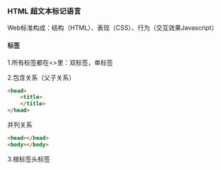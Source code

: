 ### HTML 超文本标记语言

Web标准构成：结构（HTML）、表现（CSS）、行为（交互效果Javascript）

#### 标签

1.所有标签都在<>里：<html></html>双标签，单标签<br/>

2.包含关系（父子关系）

```html
<head>
	<title>
    </title>   
</head>
```

并列关系

```html
<head></head>
<body></body>
```

3.<html>根标签<head>头标签<title>标题<body>主体

<html lang="en">en定义语言为英语，zh-CN定义语言为中文；

```html
<meta charset="UTF-8"> 
```

UTF-8万国码；

##### 常用标签

1.标题标签：<h1>—<h6>(双标签)重要性依次递减，文字加粗，字号变大（h1字号最大），一个标题独占一行。

2.段落标签：<p></p>文本在段落中根据浏览器窗口大小自动换行，段与段有空隙。

3.换行标签：<br/>强制换行，单标签，没有空隙。

##### 文本格式化

1.**加粗**<strong></strong>或<b></b>

2.**倾斜**<em></em>或<i></i>

3.删除线<del></del>或<s></s>

4.下划线<ins></ins>或<u></u>

```html
	<strong>加粗</strong>文字
    <em>倾斜</em>文字
    <del>删除线</del>文字
    <ins>下划线</ins>文字
```

##### 盒子(装内容)

1.<div></div>分区，布局一行只有一个div,大盒子；

2.<span></span>跨行，一行可以有多个span，小盒子。

```html
    <div>单独占一行单独占一行单独占一行</div>
    <div>单独占一行单独占一行单独占一行</div>
    <span>百度</span>
    <span>新浪</span>
    <span>腾讯</span>
```

![1675852783383](C:\Users\lenovo\AppData\Roaming\Typora\typora-user-images\1675852783383.png)

##### 图像标签和路径

1.图像标签<img src="图像URL" alt="替换文本，图像不能显示的文字">，**src**是<img>标签的**`必须属性`**，指定图像文件的路径和文件名；**title**:提示文本，鼠标放到图像上时显示文字；**width**(像素):设置图像宽度；**height**(像素)：设置图像高度（一般修改一个，另一个等比例缩放）；**border**(像素)：设置图像边框粗细（一般通过CSS设置）。

属性写在<img>标签名里后；属性不分先后，标签名与属性，属性与属性之间均以空格分开。属性采取键值对格式

```html
<img src="img.jpg" alt="" height="250"  title="草莓熊"><br/>
    <img src="img.jpg" alt="" width="250"  title="草莓熊"><br/>
    <img src="img1.jpg" alt="一人之下"><br/>
    <img src="img.jpg" alt="" height="250"  title="草莓熊" border="15"><br/>
```

2.路径

2.1相对路径：引用文件所在位置，图片相对于HTML页面的位置；同一级路径：直接写；上一级路径:加**../**+图片；下一级路径：文件名+"/"+图片。

2.2绝对路径：图片在电脑中的位置（不支持使用）C盘，D盘标，网页图片地址复制使用。

**链接标签**







